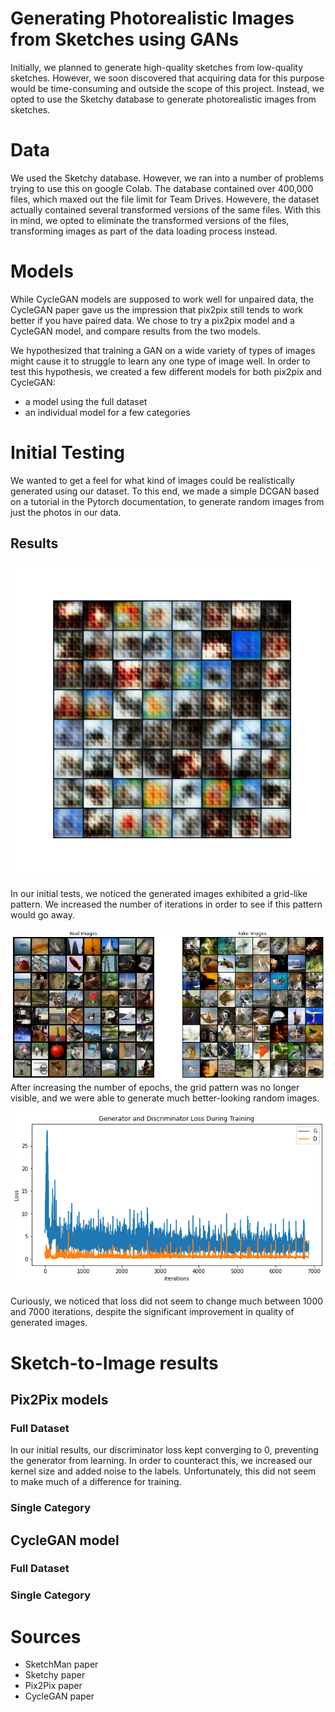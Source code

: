 # Generating Photorealistic Images from Sketches using GANs
Initially, we planned to generate high-quality sketches from low-quality sketches. However, we soon discovered that acquiring data for this purpose would be time-consuming and outside the scope of this project. Instead, we opted to use the Sketchy database to generate photorealistic images from sketches.

# Data
We used the Sketchy database. However, we ran into a number of problems trying to use this on google Colab. The database contained over 400,000 files, which maxed out the file limit for Team Drives. Howevere, the dataset actually contained several transformed versions of the same files. With this in mind, we opted to eliminate the transformed versions of the files, transforming images as part of the data loading process instead.

# Models
While CycleGAN models are supposed to work well for unpaired data, the CycleGAN paper gave us the impression that pix2pix still tends to work better if you have paired data. We chose to try a pix2pix model and a CycleGAN model, and compare results from the two models.

We hypothesized that training a GAN on a wide variety of types of images might cause it to struggle to learn any one type of image well. In order to test this hypothesis, we created a few different models for both pix2pix and CycleGAN:
* a model using the full dataset
* an individual model for a few categories

# Initial Testing
We wanted to get a feel for what kind of images could be realistically generated using our dataset. To this end, we made a simple DCGAN based on a tutorial in the Pytorch documentation, to generate random images from just the photos in our data.

## Results
![The result of training the DCGAN for a low number of iterations](results/DCGAN_low_iterations.png)

In our initial tests, we noticed the generated images exhibited a grid-like pattern. We increased the number of iterations in order to see if this pattern would go away.

![A side-by-side comparison of real images with fake generated images](results/Final_DCGAN_results.png)
After increasing the number of epochs, the grid pattern was no longer visible, and we were able to generate much better-looking random images.

![Chart of loss per iteration for DCGAN](results/DCGAN_loss.png)

Curiously, we noticed that loss did not seem to change much between 1000 and 7000 iterations, despite the significant improvement in quality of generated images.
# Sketch-to-Image results
## Pix2Pix models

### Full Dataset
In our initial results, our discriminator loss kept converging to 0, preventing the generator from learning. In order to counteract this, we increased our kernel size and added noise to the labels. Unfortunately, this did not seem to make much of a difference for training.

### Single Category

## CycleGAN model

### Full Dataset

### Single Category

# Sources
* SketchMan paper
* Sketchy paper
* Pix2Pix paper
* CycleGAN paper